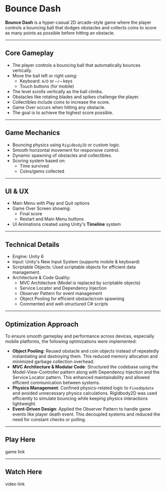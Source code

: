 # Bounce Dash

**Bounce Dash** is a hyper-casual 2D arcade-style game where the player controls a bouncing ball that dodges obstacles and collects coins to score as many points as possible before hitting an obstacle.

---

## Core Gameplay

- The player controls a bouncing ball that automatically bounces vertically.
- Move the ball left or right using:
  - Keyboard: `A/D` or `←/→` keys
  - Touch buttons (for mobile)
- The level scrolls vertically as the ball climbs.
- Obstacles like rotating blades and spikes challenge the player.
- Collectibles include coins to increase the score.
- Game Over occurs when hitting any obstacle.
- The goal is to achieve the highest score possible.

---

## Game Mechanics

- Bouncing physics using `Rigidbody2D` or custom logic.
- Smooth horizontal movement for responsive control.
- Dynamic spawning of obstacles and collectibles.
- Scoring system based on:
  - Time survived
  - Coins/gems collected

---

## UI & UX

- Main Menu with Play and Quit options
- Game Over Screen showing:
  - Final score
  - Restart and Main Menu buttons
- UI Animations created using Unity's **Timeline** system

---

## Technical Details

- Engine: Unity 6
- Input: Unity's New Input System (supports mobile & keyboard)
- Scriptable Objects: Used scriptable objects for efficient data management.
- Architecture & Code Quality:
  - MVC Architecture (Model is replaced by scriptable objects)
  - Service Locator and Dependency Injection
  - Observer Pattern for event management
  - Object Pooling for efficient obstacle/coin spawning
  - Commented and well-structured C# scripts

---

## Optimization Approach

To ensure smooth gameplay and performance across devices, especially mobile platforms, the following optimizations were implemented:

- **Object Pooling**: Reused obstacle and coin objects instead of repeatedly instantiating and destroying them. This reduced memory allocation and minimized garbage collection overhead.
- **MVC Architecture & Modular Code**: Structured the codebase using the Model-View-Controller pattern along with Dependency Injection and the Service Locator pattern. This enhanced maintainability and allowed efficient communication between systems.
- **Physics Management**: Confined physics-related logic to `FixedUpdate` and avoided unnecessary physics calculations. Rigidbody2D was used efficiently to simulate bouncing while keeping physics interactions lightweight.
- **Event-Driven Design**: Applied the Observer Pattern to handle game events like player death event. This decoupled systems and reduced the need for constant checks or polling.

---

## Play Here

game link

---

## Watch Here

video link
